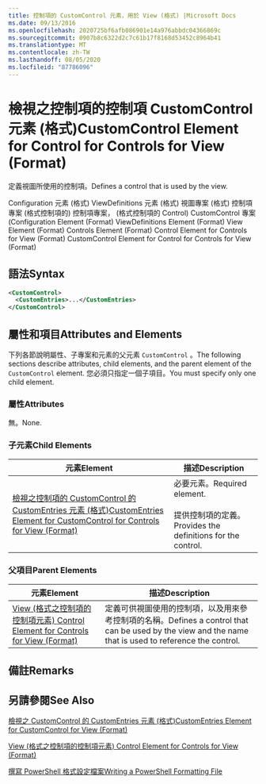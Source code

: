 ```yaml
---
title: 控制項的 CustomControl 元素，用於 View (格式) |Microsoft Docs
ms.date: 09/13/2016
ms.openlocfilehash: 2020725bf6afb086901e14a976abbdc04366869c
ms.sourcegitcommit: 0907b8c6322d2c7c61b17f8168d53452c8964b41
ms.translationtype: MT
ms.contentlocale: zh-TW
ms.lasthandoff: 08/05/2020
ms.locfileid: "87786096"
---
```

# <a name="customcontrol-element-for-control-for-controls-for-view-format"></a><span data-ttu-id="c0595-102">檢視之控制項的控制項 CustomControl 元素 (格式)</span><span class="sxs-lookup"><span data-stu-id="c0595-102">CustomControl Element for Control for Controls for View (Format)</span></span>

<span data-ttu-id="c0595-103">定義視圖所使用的控制項。</span><span class="sxs-lookup"><span data-stu-id="c0595-103">Defines a control that is used by the view.</span></span>

<span data-ttu-id="c0595-104">Configuration 元素 (格式) ViewDefinitions 元素 (格式) 視圖專案 (格式) 控制項專案 (格式控制項的) 控制項專案， (格式控制項的 Control) CustomControl 專案 (</span><span class="sxs-lookup"><span data-stu-id="c0595-104">Configuration Element (Format) ViewDefinitions Element (Format) View Element (Format) Controls Element (Format) Control Element for Controls for View (Format) CustomControl Element for Control for Controls for View (Format)</span></span>

## <a name="syntax"></a><span data-ttu-id="c0595-105">語法</span><span class="sxs-lookup"><span data-stu-id="c0595-105">Syntax</span></span>

```xml
<CustomControl>
  <CustomEntries>...</CustomEntries>
</CustomControl>
```

## <a name="attributes-and-elements"></a><span data-ttu-id="c0595-106">屬性和項目</span><span class="sxs-lookup"><span data-stu-id="c0595-106">Attributes and Elements</span></span>

<span data-ttu-id="c0595-107">下列各節說明屬性、子專案和元素的父元素 `CustomControl` 。</span><span class="sxs-lookup"><span data-stu-id="c0595-107">The following sections describe attributes, child elements, and the parent element of the `CustomControl` element.</span></span> <span data-ttu-id="c0595-108">您必須只指定一個子項目。</span><span class="sxs-lookup"><span data-stu-id="c0595-108">You must specify only one child element.</span></span>

### <a name="attributes"></a><span data-ttu-id="c0595-109">屬性</span><span class="sxs-lookup"><span data-stu-id="c0595-109">Attributes</span></span>

<span data-ttu-id="c0595-110">無。</span><span class="sxs-lookup"><span data-stu-id="c0595-110">None.</span></span>

### <a name="child-elements"></a><span data-ttu-id="c0595-111">子元素</span><span class="sxs-lookup"><span data-stu-id="c0595-111">Child Elements</span></span>

|<span data-ttu-id="c0595-112">元素</span><span class="sxs-lookup"><span data-stu-id="c0595-112">Element</span></span>|<span data-ttu-id="c0595-113">描述</span><span class="sxs-lookup"><span data-stu-id="c0595-113">Description</span></span>|
|-------------|-----------------|
|[<span data-ttu-id="c0595-114">檢視之控制項的 CustomControl 的 CustomEntries 元素 (格式)</span><span class="sxs-lookup"><span data-stu-id="c0595-114">CustomEntries Element for CustomControl for Controls for View (Format)</span></span>](./customentries-element-for-customcontrol-for-controls-for-view-format.md)|<span data-ttu-id="c0595-115">必要元素。</span><span class="sxs-lookup"><span data-stu-id="c0595-115">Required element.</span></span><br /><br /> <span data-ttu-id="c0595-116">提供控制項的定義。</span><span class="sxs-lookup"><span data-stu-id="c0595-116">Provides the definitions for the control.</span></span>|

### <a name="parent-elements"></a><span data-ttu-id="c0595-117">父項目</span><span class="sxs-lookup"><span data-stu-id="c0595-117">Parent Elements</span></span>

|<span data-ttu-id="c0595-118">元素</span><span class="sxs-lookup"><span data-stu-id="c0595-118">Element</span></span>|<span data-ttu-id="c0595-119">描述</span><span class="sxs-lookup"><span data-stu-id="c0595-119">Description</span></span>|
|-------------|-----------------|
|[<span data-ttu-id="c0595-120">View (格式之控制項的控制項元素) </span><span class="sxs-lookup"><span data-stu-id="c0595-120">Control Element for Controls for View (Format)</span></span>](./control-element-for-controls-for-view-format.md)|<span data-ttu-id="c0595-121">定義可供視圖使用的控制項，以及用來參考控制項的名稱。</span><span class="sxs-lookup"><span data-stu-id="c0595-121">Defines a control that can be used by the view and the name that is used to reference the control.</span></span>|

## <a name="remarks"></a><span data-ttu-id="c0595-122">備註</span><span class="sxs-lookup"><span data-stu-id="c0595-122">Remarks</span></span>

## <a name="see-also"></a><span data-ttu-id="c0595-123">另請參閱</span><span class="sxs-lookup"><span data-stu-id="c0595-123">See Also</span></span>

[<span data-ttu-id="c0595-124">檢視之 CustomControl 的 CustomEntries 元素 (格式)</span><span class="sxs-lookup"><span data-stu-id="c0595-124">CustomEntries Element for CustomControl for View (Format)</span></span>](./customentries-element-for-customcontrol-for-controls-for-configuration-format.md)

[<span data-ttu-id="c0595-125">View (格式之控制項的控制項元素) </span><span class="sxs-lookup"><span data-stu-id="c0595-125">Control Element for Controls for View (Format)</span></span>](./control-element-for-controls-for-view-format.md)

[<span data-ttu-id="c0595-126">撰寫 PowerShell 格式設定檔案</span><span class="sxs-lookup"><span data-stu-id="c0595-126">Writing a PowerShell Formatting File</span></span>](./writing-a-powershell-formatting-file.md)
